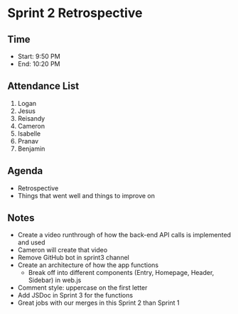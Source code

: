 # Sprint 2 Retrospective

## Time
- Start: 9:50 PM
- End: 10:20 PM

## Attendance List
1. Logan
2. Jesus
3. Reisandy
4. Cameron
5. Isabelle
6. Pranav
7. Benjamin

## Agenda
- Retrospective
- Things that went well and things to improve on

## Notes
- Create a video runthrough of how the back-end API calls is implemented and used
- Cameron will create that video 
- Remove GitHub bot in sprint3 channel
- Create an architecture of how the app functions
    - Break off into different components (Entry, Homepage, Header, Sidebar) in web.js
- Comment style: uppercase on the first letter
- Add JSDoc in Sprint 3 for the functions
- Great jobs with our merges in this Sprint 2 than Sprint 1


